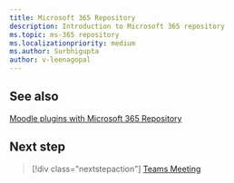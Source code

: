 ```yaml
---
title: Microsoft 365 Repository
description: Introduction to Microsoft 365 repository
ms.topic: ms-365 repository
ms.localizationpriority: medium
ms.author: Surbhigupta
author: v-leenagopal
---
```




## See also

[Moodle plugins with Microsoft 365 Repository](https://moodle.org/plugins/repository_office365)

## Next step

> [!div class="nextstepaction"]
> [Teams Meeting](/teamblog)
